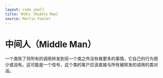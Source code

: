 ```yaml
---
layout: code_smell
title: 中间人（Middle Man）
source: Martin Fowler
---
```


# 中间人（Middle Man）
一个类除了将所有的调用转发到另一个类之外没有做更多的事情，它自己的行为很少或没有。这可能是一个信号，这个类的客户应该直接与所有被转发的调用的类对话。